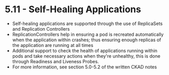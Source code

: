 # 5.11 - Self-Healing Applications

- Self-healing applications are supported through the use of ReplicaSets and
Replication Controllers
- ReplicationControllers help in ensuring a pod is recreated automatically when the
application within crashes; thus ensuring enough replicas of the application are
running at all times
- Additional support to check the health of applications running within pods and take
necessary actions when they're unhealthy, this is done through Readiness and
Liveness Probes.
- For more information, see section 5.0-5.2 of the written CKAD notes